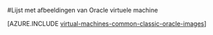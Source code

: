 <properties
  pageTitle="Lijst van Oracle VM afbeeldingen | Microsoft Azure"
  description="De lijst van Oracle-afbeeldingen in de galerie met Azure ophalen en informatie over het maken van een virtuele machine van Oracle."
  services="virtual-machines-windows"
  documentationCenter=""
  authors="rickstercdn"
  manager="timlt"
  editor=""
  tags="azure-service-management, azure-resource-manager"/>

<tags
  ms.service="virtual-machines-windows"
  ms.devlang="na"
  ms.topic="article"
  ms.tgt_pltfrm="vm-windows"
  ms.workload="infrastructure-services"
  ms.date="09/06/2016"
  ms.author="rclaus" />

#<a name="list-of-oracle-virtual-machine-images"></a>Lijst met afbeeldingen van Oracle virtuele machine

[AZURE.INCLUDE [virtual-machines-common-classic-oracle-images](../../includes/virtual-machines-common-classic-oracle-images.md)]
